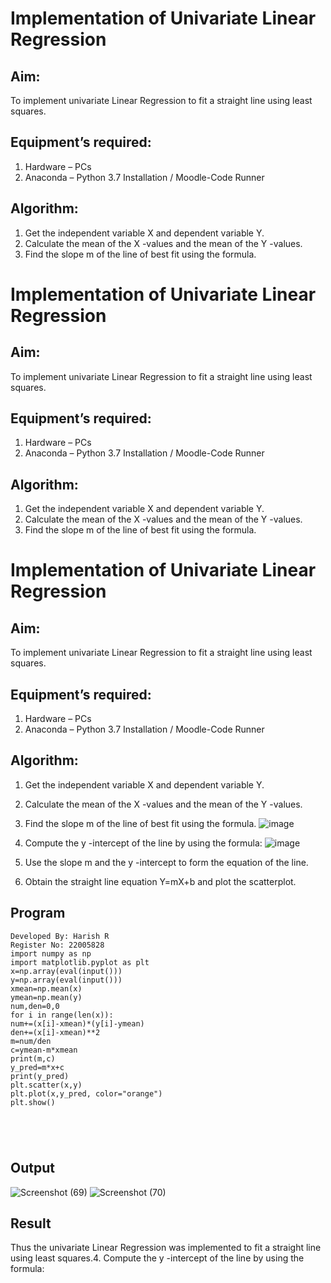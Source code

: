 # Implementation of Univariate Linear Regression
## Aim:
To implement univariate Linear Regression to fit a straight line using least squares.
## Equipment’s required:
1.	Hardware – PCs
2.	Anaconda – Python 3.7 Installation / Moodle-Code Runner
## Algorithm:
1.	Get the independent variable X and dependent variable Y.
2.	Calculate the mean of the X -values and the mean of the Y -values.
3.	Find the slope m of the line of best fit using the formula.
# Implementation of Univariate Linear Regression
## Aim:
To implement univariate Linear Regression to fit a straight line using least squares.
## Equipment’s required:
1.	Hardware – PCs
2.	Anaconda – Python 3.7 Installation / Moodle-Code Runner
## Algorithm:
1.	Get the independent variable X and dependent variable Y.
2.	Calculate the mean of the X -values and the mean of the Y -values.
3.	Find the slope m of the line of best fit using the formula.
# Implementation of Univariate Linear Regression
## Aim:
To implement univariate Linear Regression to fit a straight line using least squares.
## Equipment’s required:
1.	Hardware – PCs
2.	Anaconda – Python 3.7 Installation / Moodle-Code Runner
## Algorithm:
1.	Get the independent variable X and dependent variable Y.
2.	Calculate the mean of the X -values and the mean of the Y -values.
3.	Find the slope m of the line of best fit using the formula.
  ![image](https://github.com/Harishspice/Mathematics-for-Artificial-Intelligence/assets/117935868/297f8919-458e-4f04-9cc4-cbad8f3b3372)

4.	Compute the y -intercept of the line by using the formula:
![image](https://github.com/Harishspice/Mathematics-for-Artificial-Intelligence/assets/117935868/f07a15d0-0079-4dc5-add8-19d30a53e1f5)
5.	Use the slope m and the y -intercept to form the equation of the line.
6.	Obtain the straight line equation Y=mX+b and plot the scatterplot.
## Program
```
Developed By: Harish R
Register No: 22005828
import numpy as np
import matplotlib.pyplot as plt
x=np.array(eval(input()))
y=np.array(eval(input()))
xmean=np.mean(x)
ymean=np.mean(y)
num,den=0,0
for i in range(len(x)):
num+=(x[i]-xmean)*(y[i]-ymean)
den+=(x[i]-xmean)**2
m=num/den
c=ymean-m*xmean
print(m,c)
y_pred=m*x+c
print(y_pred)
plt.scatter(x,y)
plt.plot(x,y_pred, color="orange")
plt.show()





```
## Output
![Screenshot (69)](https://user-images.githubusercontent.com/117935868/215329889-da3df445-0a67-4fa5-b721-29df5bca1599.png)
![Screenshot (70)](https://user-images.githubusercontent.com/117935868/215329935-277bf83e-29df-4ef8-9fd7-f9aa5bf2100f.png)


## Result
Thus the univariate Linear Regression was implemented to fit a straight line using least squares.4.	Compute the y -intercept of the line by using the formula:
